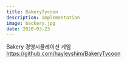 ```yaml
---
title: BakeryTycoon
description: Implementation
image: backery.jpg
date: 2020-03-23
---
```


Bakery 경영시뮬레이션 게임
<br>https://github.com/hayleyshim/BakeryTycoon